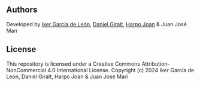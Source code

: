 ## Authors
Developed by [Iker García de León](https://github.com/kernel-45), [Daniel Giralt](https://github.com/dgiraltt), [Harpo Joan](https://github.com/helveticka) & Juan José Marí

## License
This repository is licensed under a Creative Commons Attribution-NonCommercial 4.0 International License.
Copyright (c) 2024 Iker García de León, Daniel Giralt, Harpo Joan & Juan José Marí
